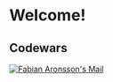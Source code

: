 # Welcome!


## Codewars
<a href="https://www.codewars.com/users/FabianAronsson">
      <img src="https://www.codewars.com/users/FabianAronsson/badges/large" 
           alt="Fabian Aronsson's Mail"/>
</a>

